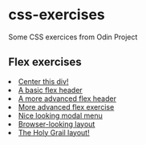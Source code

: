 # css-exercises
Some CSS exercices from Odin Project
<h2>Flex exercises</h2>
<u>
<li><a href="flex/01-flex-center/index.html">Center this div!</a></li>
<li><a href="flex/02-flex-header/index.html">A basic flex header</a></li>
<li><a href="flex/03-flex-header-2/index.html">A more advanced flex header</a></li>
<li><a href="flex/04-flex-information/index.html">More advanced flex exercise</a></li>
<li><a href="flex/05-flex-modal/index.html">Nice looking modal menu</a></li>
<li><a href="flex/06-flex-layout/index.html">Browser-looking layout</a></li>
<li><a href="flex/07-flex-layout-2/index.html">The Holy Grail layout!</a></li>
</u>